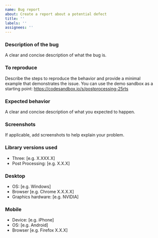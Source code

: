 ```yaml
---
name: Bug report
about: Create a report about a potential defect
title: ''
labels: ''
assignees: ''
---
```


### Description of the bug

A clear and concise description of what the bug is.


### To reproduce

Describe the steps to reproduce the behavior and provide a minimal example that demonstrates the issue. You can use the demo sandbox as a starting point: https://codesandbox.io/s/postprocessing-25rts


### Expected behavior

A clear and concise description of what you expected to happen.


### Screenshots

If applicable, add screenshots to help explain your problem.


### Library versions used

 - Three: [e.g. X.XXX.X]
 - Post Processing: [e.g. X.X.X]


### Desktop

 - OS: [e.g. Windows]
 - Browser [e.g. Chrome X.X.X.X]
 - Graphics hardware: [e.g. NVIDIA]


### Mobile

 - Device: [e.g. iPhone]
 - OS: [e.g. Android]
 - Browser [e.g. Firefox X.X.X]
